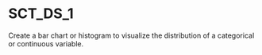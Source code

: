 # SCT_DS_1
Create a bar chart or histogram to visualize the distribution of a categorical or continuous variable. 

